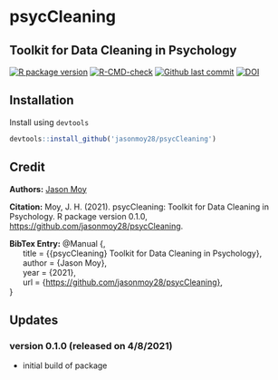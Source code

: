 # psycCleaning
## Toolkit for Data Cleaning in Psychology


<!-- badges: start -->
[![R package version](https://img.shields.io/github/r-package/v/jasonmoy28/psycCleaning)]()
[![R-CMD-check](https://github.com/jasonmoy28/psycCleaning/workflows/R-CMD-check/badge.svg)](https://github.com/jasonmoy28/psycCleaning/actions)
[![Github last commit](https://img.shields.io/github/last-commit/jasonmoy28/psycCleaning)]()
[![DOI](https://zenodo.org/badge/355749017.svg)](https://zenodo.org/badge/latestdoi/355749017)
<!-- badges: end -->


## Installation
Install using `devtools`
```R
devtools::install_github('jasonmoy28/psycCleaning')
```

## Credit
**Authors:** [Jason Moy](https://jasonmoy.us)

**Citation:** Moy, J. H. (2021). psycCleaning: Toolkit for Data Cleaning in Psychology. R package version 0.1.0, https://github.com/jasonmoy28/psycCleaning.


**BibTex Entry:**
@Manual {,  
&nbsp;&nbsp;&nbsp;&nbsp;&nbsp;&nbsp;title = {{psycCleaning} Toolkit for Data Cleaning in Psychology},  
&nbsp;&nbsp;&nbsp;&nbsp;&nbsp;&nbsp;author = {Jason Moy},  
&nbsp;&nbsp;&nbsp;&nbsp;&nbsp;&nbsp;year = {2021},  
&nbsp;&nbsp;&nbsp;&nbsp;&nbsp;&nbsp;url = {https://github.com/jasonmoy28/psycCleaning},  
  }

## Updates
### version 0.1.0 (released on 4/8/2021)
* initial build of package
